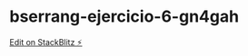 # bserrang-ejercicio-6-gn4gah

[Edit on StackBlitz ⚡️](https://stackblitz.com/edit/bserrang-ejercicio-6-gn4gah)